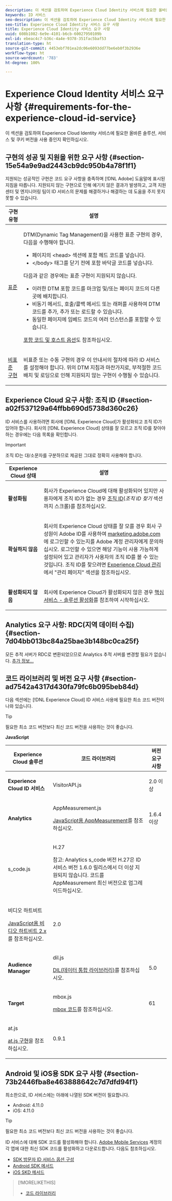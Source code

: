 ```yaml
---
description: 이 섹션을 검토하여 Experience Cloud Identity 서비스에 필요한 올바른 솔루션, 서비스 및 쿠키 버전을 사용 중인지 확인하십시오.
keywords: ID 서비스
seo-description: 이 섹션을 검토하여 Experience Cloud Identity 서비스에 필요한 올바른 솔루션, 서비스 및 쿠키 버전을 사용 중인지 확인하십시오.
seo-title: Experience Cloud Identity 서비스 요구 사항
title: Experience Cloud Identity 서비스 요구 사항
uuid: 608b1082-6e9e-4101-b6cb-60027950109b
exl-id: ebeac4c7-b36c-4a4e-9378-351fac5baf53
translation-type: ht
source-git-commit: 4453ebf701ea2dc06e6093dd77be6eb0f3b2936e
workflow-type: ht
source-wordcount: '783'
ht-degree: 100%

---
```


# Experience Cloud Identity 서비스 요구 사항 {#requirements-for-the-experience-cloud-id-service}

이 섹션을 검토하여 Experience Cloud Identity 서비스에 필요한 올바른 솔루션, 서비스 및 쿠키 버전을 사용 중인지 확인하십시오.

## 구현의 성공 및 지원을 위한 요구 사항 {#section-15e54a9e9ad2443cb9dc950b4a78f1f1}

지원되는 성공적인 구현은 코드 요구 사항을 충족하며 [!DNL Adobe] 도움말에 표시된 지침을 따릅니다. 지원되지 않는 구현으로 인해 예기치 않은 결과가 발생하고, 고객 지원 센터 및 엔지니어링 팀이 ID 서비스의 문제를 해결하거나 해결하는 데 도움을 주지 못지 못할 수 있습니다.

<table id="table_2216C44AA66248DCAA13BF64BDF2D88A"> 
 <thead> 
  <tr> 
   <th colname="col1" class="entry"> 구현 유형 </th> 
   <th colname="col2" class="entry"> 설명 </th> 
  </tr> 
 </thead>
 <tbody> 
  <tr> 
   <td colname="col1"> <p> <a href="../implementation-guides/standard.md#concept-89cd0199a9634fc48644f2d61e3d2445" format="dita" scope="local"> 표준</a> </p> </td> 
   <td colname="col2"> <p>DTM(Dynamic Tag Management)을 사용한 표준 구현의 경우, 다음을 수행해야 합니다. </p> 
    <ul id="ul_59CDE179566844B494F3068FF6333809"> 
     <li id="li_CCCB6AFC08EE405F94C42216D3CE50AC"> 페이지의 <span class="codeph">&lt;head&gt;</span> 섹션에 포함 헤드 코드를 넣습니다. </li> 
     <li id="li_13962F2CB1764091A84863BE499675A2"><span class="codeph">&lt;/body&gt;</span> 태그를 닫기 전에 포함 바닥글 코드를 넣습니다. </li> 
    </ul> <p>다음과 같은 경우에는 표준 구현이 지원되지 않습니다. </p> 
    <ul id="ul_3B62559317ED4C7AA548C3B8DBA281F7"> 
     <li id="li_1F16C6D412944197BEA56BC24730782C"> 이러한 DTM 포함 코드를 마크업 및/또는 페이지 코드의 다른 곳에 배치합니다. </li> 
     <li id="li_05615C01F3A947BBBD41046E68377224"> 비동기 메서드, 호출/콜백 메서드 또는 래퍼를 사용하여 DTM 코드를 추가, 추가 또는 로드할 수 있습니다. </li> 
     <li id="li_B2137DFF627B473FA876580449026D2B">동일한 페이지에 임베드 코드의 여러 인스턴스를 포함할 수 있습니다. </li> 
    </ul> <p><a href="https://docs.adobe.com/content/help/ko-KR/dtm/using/client-side/deployment.html" format="https" scope="external">포함 코드 및 호스트 옵션</a>도 참조하십시오. </p> </td> 
  </tr> 
  <tr> 
   <td colname="col1"> <p> <a href="../implementation-guides/implementation-guides.md#section-2c4f2db1f9704315a7cccab6d2e07113" format="dita" scope="local"> 비표준 구현 </a> </p> </td> 
   <td colname="col2"> <p>비표준 또는 수동 구현의 경우 이 안내서의 절차에 따라 ID 서비스를 설정해야 합니다. 위의 DTM 지침과 마찬가지로, 부적절한 코드 배치 및 로딩으로 인해 지원되지 않는 구현이 수행될 수 있습니다. </p> </td> 
  </tr> 
 </tbody> 
</table>

## Experience Cloud 요구 사항: 조직 ID {#section-a02f537129a64ffbb690d5738d360c26}

ID 서비스를 사용하려면 회사에 [!DNL Experience Cloud]가 활성화되고 조직 ID가 있어야 합니다. 회사의 [!DNL Experience Cloud] 상태를 잘 모르고 조직 ID를 찾아야 하는 경우에는 다음 목록을 확인합니다.

>[!IMPORTANT]
>
>조직 ID는 대/소문자를 구분하므로 제공된 그대로 정확히 사용해야 합니다.

<table id="table_6C74B676EB094C568D2439FDCC9A7830"> 
 <thead> 
  <tr> 
   <th colname="col1" class="entry"> Experience Cloud 상태 </th> 
   <th colname="col2" class="entry"> 설명 </th> 
  </tr> 
 </thead>
 <tbody> 
  <tr> 
   <td colname="col1"> <p> <b>활성화됨</b> </p> </td> 
   <td colname="col2"> <p>회사가 <span class="keyword">Experience Cloud</span>에 대해 활성화되어 있지만 사용자에게 조직 ID가 없는 경우 <a href="https://docs.adobe.com/content/help/ko-KR/core-services/interface/manage-users-and-products/organizations.html" format="https" scope="external">조직 ID</a>(<i>조직 ID 찾기</i> 섹션까지 스크롤)를 참조하십시오. </p> </td> 
  </tr> 
  <tr> 
   <td colname="col1"> <p> <b>확실하지 않음</b> </p> </td> 
   <td colname="col2"> <p> 회사의 <span class="keyword">Experience Cloud</span> 상태를 잘 모를 경우 회사 구성원이 Adobe ID를 사용하여 <a href="https://experiencecloud.adobe.com" format="https" scope="external">marketing.adobe.com</a>에 로그인할 수 있는지를 Adobe 계정 관리자에게 문의하십시오. 로그인할 수 있으면 해당 기능이 사용 가능하게 설정되어 있고 관리자가 사용자의 조직 ID를 볼 수 있는 것입니다. 조직 ID를 찾으려면 <a href="https://docs.adobe.com/help/ko-KR/core-services/interface/experience-cloud.html" format="https" scope="external">Experience Cloud 관리</a>에서 "관리 페이지" 섹션을 참조하십시오. </p> </td> 
  </tr> 
  <tr> 
   <td colname="col1"> <p> <b>활성화되지 않음</b> </p> </td> 
   <td colname="col2"> <p> 회사에 Experience Cloud가 활성화되지 않은 경우 <a href="https://docs.adobe.com/content/help/ko-KR/core-services/interface/about-core-services/core-services.html" format="https" scope="external">핵심 서비스 - 솔루션 활성화</a>를 참조하여 시작하십시오. </p> </td> 
  </tr> 
 </tbody> 
</table>

## Analytics 요구 사항: RDC(지역 데이터 수집) {#section-7d04bb013bc84a25bae3b148bc0ca25f}

모든 추적 서버가 RDC로 변환되었으므로 Analytics 추적 서버를 변경할 필요가 없습니다. [추가 정보...](https://docs.adobe.com/content/help/en/analytics/admin/data-collection/regional-data-collection/regional-data-collection.html)

## 코드 라이브러리 및 버전 요구 사항 {#section-ad7542a4317d430fa79fc6b095beb84d}

다음 섹션에는 [!DNL Experience Cloud] ID 서비스 사용에 필요한 최소 코드 버전이 나와 있습니다.

>[!TIP]
>
>필요한 최소 코드 버전보다 최신 코드 버전을 사용하는 것이 좋습니다.

**JavaScript**

<table id="table_8E773F76DBCB4797A0C117080CA8707C"> 
 <thead> 
  <tr> 
   <th colname="col1" class="entry"> Experience Cloud 솔루션 </th> 
   <th colname="col3" class="entry"> 코드 라이브러리 </th> 
   <th colname="col4" class="entry"> 버전 요구 사항 </th> 
  </tr> 
 </thead>
 <tbody> 
  <tr> 
   <td colname="col1"> <p> <b><span class="keyword"></span> Experience Cloud ID 서비스</b> </p> </td> 
   <td colname="col3"> <p> <span class="codeph"> VisitorAPI.js</span> </p> </td> 
   <td colname="col4"> <p>2.0 이상 </p> </td> 
  </tr> 
  <tr> 
   <td colname="col1" morerows="2"> <p> <b> <span class="keyword"> Analytics </span> </b> </p> </td> 
   <td colname="col3"> <p> <span class="codeph"> AppMeasurement.js</span> </p> <p><a href="https://docs.adobe.com/content/help/ko-KR/analytics/implementation/js/overview.html" format="https" scope="external">JavaScript용 AppMeasurement</a>를 참조하십시오. </p> </td> 
   <td colname="col4"> <p>1.6.4 이상 </p> </td> 
  </tr> 
  <tr> 
   <td colname="col3"> <p> <span class="codeph"> s_code.js</span> </p> </td> 
   <td colname="col4"> <p>H.27 </p> <p> <p>참고:<span class="keyword"> Analytics</span> s_code 버전 H.27은 ID 서비스 버전 1.6.0 릴리스에서 더 이상 지원되지 않습니다. 코드를 AppMeasurement 최신 버전으로 업그레이드하십시오. </p> </p> </td> 
  </tr> 
  <tr> 
   <td colname="col3"> <p>비디오 하트비트 </p> <p><a href="https://docs.adobe.com/content/help/ko-KR/media-analytics/using/media-overview.html" format="https" scope="external">JavaScript용 비디오 하트비트 2.x</a>를 참조하십시오. </p> </td> 
   <td colname="col4"> <p>2.0 </p> </td> 
  </tr> 
  <tr> 
   <td colname="col1"> <p> <b> <span class="keyword"> Audience Manager </span> </b> </p> </td> 
   <td colname="col3"> <p> <span class="codeph"> dil.js</span> </p> <p> <a href="https://docs.adobe.com/content/help/ko-KR/audience-manager/user-guide/dil-api/dil-overview.html" format="https" scope="external">DIL(데이터 통합 라이브러리)</a>를 참조하십시오. </p> </td> 
   <td colname="col4"> <p>5.0 </p></td> 
  </tr> 
  <tr> 
   <td colname="col1" morerows="1"> <p> <b> <span class="keyword"> Target </span> </b> </p> </td> 
   <td colname="col3"> <p> <span class="codeph"> mbox.js</span> </p> <p><a href="https://docs.adobe.com/content/help/ko-KR/target/using/implement-target/client-side/mbox-implement/mbox-technical.html" format="https" scope="external">mbox 코드</a>를 참조하십시오. </p> </td> 
   <td colname="col4"> <p>61 </p> </td> 
  </tr> 
  <tr> 
   <td colname="col3"> <p> <span class="codeph"> at.js</span> </p> <p><a href="https://docs.adobe.com/content/help/ko-KR/target/using/implement-target/client-side/at-js/how-atjs-works.html" format="https" scope="external">at.js 구현</a>을 참조하십시오. </p> </td> 
   <td colname="col4"> <p>0.9.1 </p> </td> 
  </tr> 
 </tbody> 
</table>

## Android 및 iOS용 SDK 요구 사항 {#section-73b2446fba8e463888642c7d7dfd94f1}

최소한으로, ID 서비스에는 아래에 나열된 SDK 버전이 필요합니다.

* Android: 4.11.0
* iOS: 4.11.0

>[!TIP]
>
>필요한 최소 코드 버전보다 최신 코드 버전을 사용하는 것이 좋습니다.

ID 서비스에 대해 SDK 코드를 활성화해야 합니다. [Adobe Mobile Services](https://mobilemarketing.adobe.com/) 계정의 각 앱에 대한 최신 SDK 코드를 활성화하고 다운로드합니다. 다음도 참조하십시오.

* [SDK 방문자 ID 서비스 옵션 구성](https://docs.adobe.com/content/help/ko-KR/mobile-services/using/manage-app-settings-ug/configuring-app/t-config-visitor.html)
* [Android SDK 메서드](https://docs.adobe.com/content/help/ko-KR/mobile-services/android/experience-cloud-android/c-marketing-cloud.html)
* [iOS SKD 메서드](https://docs.adobe.com/content/help/ko-KR/mobile-services/ios/exp-cloud-ios/marketing-cloud.html)

>[!MORELIKETHIS]
>
>* [코드 라이브러리](../library/library.md#concept-ff27497375644a898d47984aefb21c97)

